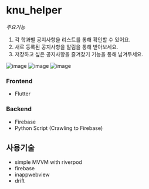 # knu_helper

*주요기능*
1. 각 학과별 공지사항을 리스트를 통해 확인할 수 있어요.
2. 새로 등록된 공지사항을 알림을 통해 받아보세요.
3. 저장하고 싶은 공지사항을 즐겨찾기 기능을 통해 남겨두세요.

![image](https://github.com/bayy1216/knu_helper/assets/78216059/60355250-87d8-4318-ad04-fa998ea8926d)
![image](https://github.com/bayy1216/knu_helper/assets/78216059/25cd266b-741d-4069-afe3-3dee94db4bbb)
![image](https://github.com/bayy1216/knu_helper/assets/78216059/272128c0-5f52-4a27-8c8a-bb66bfc2b894)


### Frontend
- Flutter

### Backend
- Firebase
- Python Script (Crawling to Firebase)



## 사용기술
- simple MVVM with riverpod
- firebase
- inappwebview
- drift
